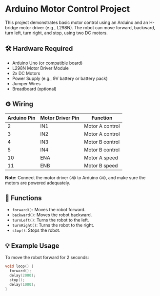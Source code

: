 # Arduino Motor Control Project

This project demonstrates basic motor control using an Arduino and an H-bridge motor driver (e.g., L298N). The robot can move forward, backward, turn left, turn right, and stop, using two DC motors.

## 🛠 Hardware Required

- Arduino Uno (or compatible board)
- L298N Motor Driver Module
- 2x DC Motors
- Power Supply (e.g., 9V battery or battery pack)
- Jumper Wires
- Breadboard (optional)

## ⚙️ Wiring

| Arduino Pin | Motor Driver Pin | Function       |
|-------------|------------------|----------------|
| 2           | IN1              | Motor A control |
| 3           | IN2              | Motor A control |
| 4           | IN3              | Motor B control |
| 5           | IN4              | Motor B control |
| 10          | ENA              | Motor A speed   |
| 11          | ENB              | Motor B speed   |

**Note:** Connect the motor driver `GND` to Arduino `GND`, and make sure the motors are powered adequately.

## 🚦 Functions

- `forward()`: Moves the robot forward.
- `backward()`: Moves the robot backward.
- `turnLeft()`: Turns the robot to the left.
- `turnRight()`: Turns the robot to the right.
- `stop()`: Stops the robot.

## 💡 Example Usage

To move the robot forward for 2 seconds:

```cpp
void loop() {
  forward();
  delay(2000);
  stop();
  delay(1000);
}
